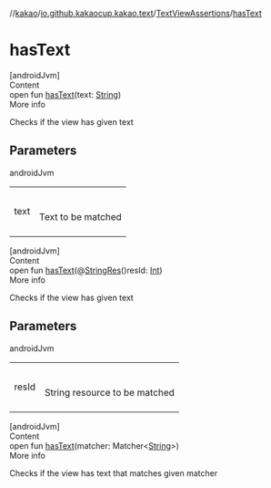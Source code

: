 //[kakao](../../../index.md)/[io.github.kakaocup.kakao.text](../index.md)/[TextViewAssertions](index.md)/[hasText](has-text.md)



# hasText  
[androidJvm]  
Content  
open fun [hasText](has-text.md)(text: [String](https://kotlinlang.org/api/latest/jvm/stdlib/kotlin/-string/index.html))  
More info  


Checks if the view has given text



## Parameters  
  
androidJvm  
  
| | |
|---|---|
| <a name="io.github.kakaocup.kakao.text/TextViewAssertions/hasText/#kotlin.String/PointingToDeclaration/"></a>text| <a name="io.github.kakaocup.kakao.text/TextViewAssertions/hasText/#kotlin.String/PointingToDeclaration/"></a><br><br>Text to be matched<br><br>|
  
  


[androidJvm]  
Content  
open fun [hasText](has-text.md)(@[StringRes](https://developer.android.com/reference/kotlin/androidx/annotation/StringRes.html)()resId: [Int](https://kotlinlang.org/api/latest/jvm/stdlib/kotlin/-int/index.html))  
More info  


Checks if the view has given text



## Parameters  
  
androidJvm  
  
| | |
|---|---|
| <a name="io.github.kakaocup.kakao.text/TextViewAssertions/hasText/#kotlin.Int/PointingToDeclaration/"></a>resId| <a name="io.github.kakaocup.kakao.text/TextViewAssertions/hasText/#kotlin.Int/PointingToDeclaration/"></a><br><br>String resource to be matched<br><br>|
  
  


[androidJvm]  
Content  
open fun [hasText](has-text.md)(matcher: Matcher<[String](https://kotlinlang.org/api/latest/jvm/stdlib/kotlin/-string/index.html)>)  
More info  


Checks if the view has text that matches given matcher

  




